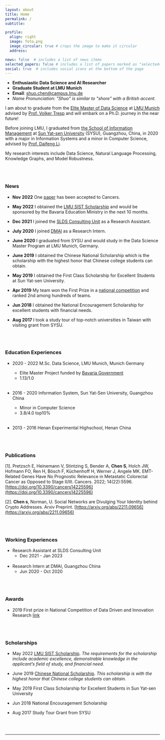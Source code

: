 ```yaml
---
layout: about
title: Home
permalink: /
subtitle: 

profile:
  align: right
  image: foto.png
  image_circular: true # crops the image to make it circular
  address:

news: false  # includes a list of news items
selected_papers: false # includes a list of papers marked as "selected={true}"
social: true  # includes social icons at the bottom of the page
---
```

- **Enthusiastic Data Science and AI Researcher**
- **Graduate Student at LMU Munich**
- **Email**: [shuo.chen@campus.lmu.de](shuo.chen@campus.lmu.de)
- *Name Pronunciation: "Shuo" is similar to "shore" with a British accent.*

I am about to graduate from the [Elite Master of Data Science](https://www.m-datascience.mathematik-informatik-statistik.uni-muenchen.de/index.html) at [LMU Munich](https://www.lmu.de/en/) advised by [Prof. Volker Tresp](https://www.dbs.ifi.lmu.de/~tresp/) and will embark on a Ph.D. journey in the near future!

Before joining LMU, I graduated from [the School of Information Management](https://ischool.sysu.edu.cn/) at [Sun Yat-sen University](https://en.wikipedia.org/wiki/Sun_Yat-sen_University) (SYSU), Guangzhou, China, in 2020 with a major in Information Systems and a minor in Computer Science, advised by [Prof. Daifeng Li](https://baike.baidu.com/item/%E6%9D%8E%E5%B2%B1%E5%B3%B0/24131767).

My research interests include Data Science, Natural Language Processing, Knowledge Graphs, and Model Robustness.

<!-- 
Write your biography here. Tell the world about yourself. Link to your favorite [subreddit](http://reddit.com). You can put a picture in, too. The code is already in, just name your picture `prof_pic.jpg` and put it in the `img/` folder.

Put your address / P.O. box / other info right below your picture. You can also disable any these elements by editing `profile` property of the YAML header of your `_pages/about.md`. Edit `_bibliography/papers.bib` and Jekyll will render your [publications page](/al-folio/publications/) automatically.

Link to your social media connections, too. This theme is set up to use [Font Awesome icons](http://fortawesome.github.io/Font-Awesome/) and [Academicons](https://jpswalsh.github.io/academicons/), like the ones below. Add your Facebook, Twitter, LinkedIn, Google Scholar, or just disable all of them. -->

<br/><br/>

### News 

- **Nov 2022** One [paper](https://www.mdpi.com/2072-6694/14/22/5596) has been accepted to Cancers.

- **May 2022** I obtained the [LMU SIST Scholarship](https://www.lmu.de/en/workspace-for-students/student-support-services/finance-your-studies/scholarships/scholarships-for-international-students/index.html) and would be sponsored by the Bavaria Education Ministry in the next 10 months. 

- **Dec 2021** I joined the [SLDS Consulting Unit](https://www.slds.stat.uni-muenchen.de/consulting/) as a Research Assistant.

- **July 2020** I joined [DMAI](https://dm.ai/) as a Research Intern.

- **June 2020** I graduated from SYSU and would study in the Data Science Master Program at LMU Munich, Germany.

- **June 2019** I obtained the Chinese National Scholarship which is the scholarship with the highest honor that Chinese college students can obtain. 

- **May 2019** I obtained the First Class Scholarship for Excellent Students at Sun Yat-sen University.

- **Apr 2019** My team won the First Prize in a [national competition](https://data-competition.pku.edu.cn/) and ranked 2nd among hundreds of teams.

- **Jun 2018** I obtained the National Encouragement Scholarship for excellent students with financial needs.

- **Aug 2017** I took a study tour of top-notch universities in Taiwan with visiting grant from SYSU.

<br/><br/>


### Education Experiences 
+ 2020 - 2022 M.Sc. Data Science, LMU Munich, Munich Germany
  + Elite Master Project funded by [Bavaria Government](https://www.elitenetzwerk.bayern.de/start)
  + 1.13/1.0 
<br/><br/>

+ 2016 - 2020 Information System, Sun Yat-Sen University, Guangzhou China 
  + Minor in Computer Science 
  + 3.8/4.0 top10%
<br/><br/>
- 2013 - 2016 Henan Experimental Highschool, Henan China

<br/><br/>


### Publications

[1]. Pretzsch E, Heinemann V, Stintzing S, Bender A, **Chen S**, Holch JW, Hofmann FO, Ren H, Bösch F, Küchenhoff H, Werner J, Angele MK. EMT-Related Genes Have No Prognostic Relevance in Metastatic Colorectal Cancer as Opposed to Stage II/III. Cancers. 2022; 14(22):5596. [https://doi.org/10.3390/cancers14225596](https://doi.org/10.3390/cancers14225596)

[2]. **Chen s**, Norman, U. Social Networks are Divulging Your Identity behind Crypto Addresses. Arxiv Preprint. [https://arxiv.org/abs/2211.09656](https://arxiv.org/abs/2211.09656)

<br/><br/>

### Working Experiences 

- Research Assistant at SLDS Consulting Unit
  - Dec 2021 - Jan 2023
<br/><br/>
- Research Intern at DMAI, Guangzhou China 
  - Jun 2020 - Oct 2020


<br/><br/>

### Awards
- 2019 First prize in National Competition of Data Driven and Innovation Research [link](https://opendata.pku.edu.cn/competition-2019.xhtml)

<br/><br/>

### Scholarships
- May 2022 [LMU SIST Scholarship](https://www.lmu.de/en/workspace-for-students/student-support-services/finance-your-studies/scholarships/scholarships-for-international-students/index.html). 
  *The requirements for the scholarship include academic excellence, demonstrable knowledge in the applicant’s field of study, and financial need.*

- June 2019 [Chinese National Scholarship](http://www.moe.gov.cn/srcsite/A05/s7505/201811/t20181114_354826.html). *This scholarship is with the highest honor that Chinese college students can obtain.*

- May 2019 First Class Scholarship for Excellent Students in Sun Yat-sen University

- Jun 2018 National Encouragement Scholarship

- Aug 2017 Study Tour Grant from SYSU

<br/><br/>

---
